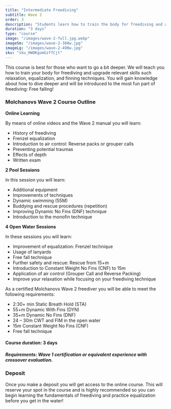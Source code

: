 ```yaml
---
title: "Intermediate Freediving"
subtitle: Wave 2
order: 3
description: "Students learn how to train the body for freediving and all the skills and knowledge needed to dive comfortably up to 24-30 meters, as well as hold your breath beyond two and a half minutes. Topics include breathe-up modifications, improvement of Frenzel equalization, introduction to the dolphin kick and much more."
duration: "3 days"
type: "course"
image: "/images/wave-2-full.jpg.webp"
imageSm: "/images/wave-2-360w.jpg"
imageLg: "/images/wave-2-490w.jpg"
sku: "sku_HWOKgomGzffCjt"
---
```


This course is best for those who want to go a bit deeper. We will teach you how to train your body for freediving and upgrade relevant skills such relaxation, equalization, and finning techniques. You will gain knowledge about how to dive deeper and will be introduced to the most fun part of freediving: Free falling!

### Molchanovs Wave 2 Course Outline

**Online Learning**

By means of online videos and the Wave 2 manual you will learn:

- History of freediving
- Frenzel equalization
- Introduction to air control: Reverse packs or grouper calls
- Preventing potential traumas
- Effects of depth
- Written exam

**2 Pool Sessions**

In this session you will learn:

- Additional equipment
- Improvements of techniques
- Dynamic swimming (55M)
- Buddying and rescue procedures (repetition)
- Improving Dynamic No Fins (DNF) technique
- Introduction to the monofin technique

**4 Open Water Sessions**

In these sessions you will learn:

- Improvement of equalization: Frenzel technique
- Usage of lanyards
- Free fall technique
- Further safety and rescue: Rescue from 15+m
- Introduction to Constant Weight No Fins (CNF) to 15m
- Application of air control (Grouper Call and Reverse Packing)
- Improve your relaxation while focusing on your freediving technique

As a certified Molchanovs Wave 2 freediver you will be able to meet the following requirements:

- 2:30+ min Static Breath Hold (STA)
- 55+m Dynamic With Fins (DYN)
- 35+m Dynamic No Fins (DNF)
- 24 – 30m CWT and FIM in the open water
- 15m Constant Weight No Fins (CNF)
- Free fall technique



#### Course duration: 3 days


##### ***Requirements***: Wave 1 certification or equivalent experience with crossover evaluation.


### Deposit

Once you make a deposit you will get access to the online course. This will reserve your spot in the course and is highly recommended so you can begin learning the fundamentals of freediving and practice equalization before you get in the water!

